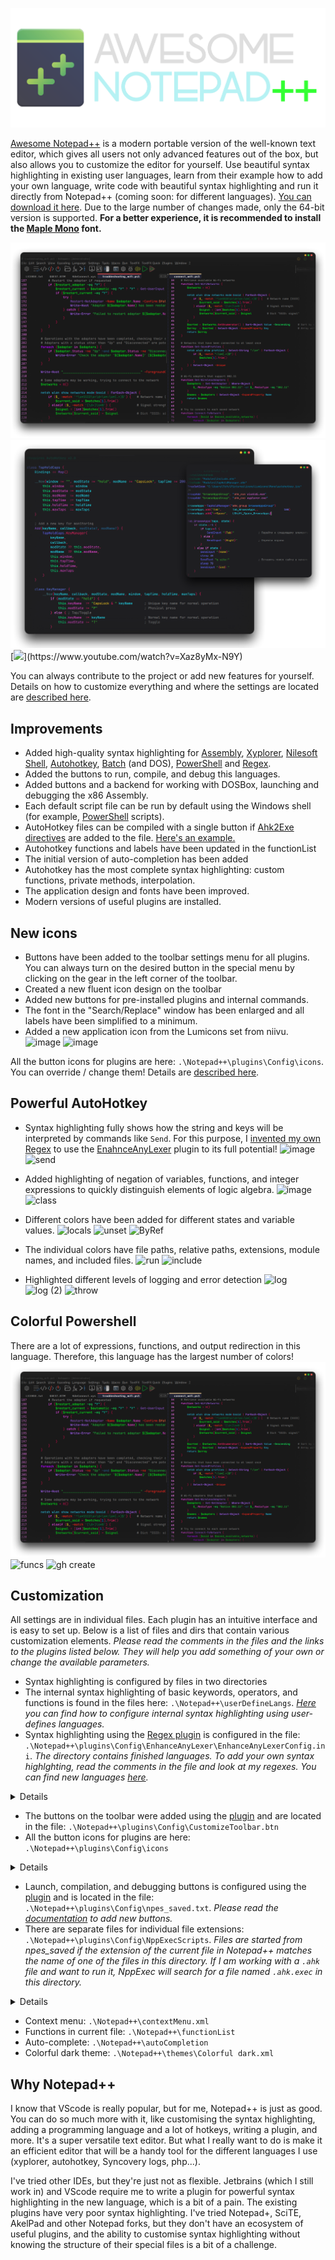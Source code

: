 ![](https://github.com/JoyHak/awesome-notepad-plus-plus/blob/main/images/banner.png)

[Awesome Notepad++](https://github.com/JoyHak/awesome-notepad-plus-plus/releases) is a modern portable version of the well-known text editor, which gives all users not only advanced features out of the box, but also allows you to customize the editor for yourself. Use beautiful syntax highlighting in existing user languages, learn from their example how to add your own language, write code with beautiful syntax highlighting and run it directly from Notepad++ (coming soon: for different languages). [You can download it here](https://github.com/JoyHak/awesome-notepad-plus-plus/releases ). Due to the large number of changes made, only the 64-bit version is supported. **For a better experience, it is recommended to install the [Maple Mono](https://github.com/subframe7536/maple-font) font.**

![](https://github.com/JoyHak/awesome-notepad-plus-plus/blob/main/images/toolbar.png)
![](https://github.com/JoyHak/awesome-notepad-plus-plus/blob/main/images/class.png)
[![]([https://youtu.be/Xaz8yMx-N9Y](https://www.youtube.com/watch?v=Xaz8yMx-N9Y))](https://www.youtube.com/watch?v=Xaz8yMx-N9Y)

You can always contribute to the project or add new features for yourself. Details on how to customize everything and where the settings are located are [described here](https://github.com/JoyHak/awesome-notepad-plus-plus/edit/main/README.md#customization).

## Improvements

- Added high-quality syntax highlighting for [Assembly](https://en.wikipedia.org/wiki/X86_assembly_language), [Xyplorer](https://www.xyplorer.com/tour.php?page=scripting), [Nilesoft Shell](https://nilesoft.org/docs), [Autohotkey](https://www.autohotkey.com/docs/v2/Program.htm), [Batch](https://en.wikipedia.org/wiki/Batch_file) (and DOS), [PowerShell](https://learn.microsoft.com/en-us/powershell/scripting/overview?view=powershell-7.5) and [Regex](https://en.wikipedia.org/wiki/Regular_expression). 
- Added the buttons to run, compile, and debug this languages.
- Added buttons and a backend for working with DOSBox, launching and debugging the x86 Assembly.
- Each default script file can be run by default using the Windows shell (for example, [PowerShell](https://learn.microsoft.com/en-us/powershell/scripting/overview?view=powershell-7.5) scripts).
- AutoHotkey files can be compiled with a single button if [Ahk2Exe directives](https://www.autohotkey.com/docs/v1/misc/Ahk2ExeDirectives.htm#Bin) are added to the file. [Here's an example.](https://github.com/JoyHak/QuickSwitch?tab=readme-ov-file#compiling)
- Autohotkey functions and labels have been updated in the functionList
- The initial version of auto-completion has been added
- Autohotkey has the most complete syntax highlighting: custom functions, private methods, interpolation.
- The application design and fonts have been improved.
- Modern versions of useful plugins are installed.

## New icons
- Buttons have been added to the toolbar settings menu for all plugins. You can always turn on the desired button in the special menu by clicking on the gear in the left corner of the toolbar.
 - Сreated a new fluent icon design on the toolbar
 - Added new buttons for pre-installed plugins and internal commands.
 - The font in the "Search/Replace" window has been enlarged and all labels have been simplified to a minimum.
 - Added a new application icon from the Lumicons set from niivu.
![image](https://github.com/user-attachments/assets/a87e7a9c-c723-4dab-923f-c763bcca9091)
![image](https://github.com/user-attachments/assets/122b1540-2522-41a9-bc95-027f347f8639)

All the button icons for plugins are here: `.\Notepad++\plugins\Config\icons`. You can override / change them! Details are [described here](https://github.com/JoyHak/awesome-notepad-plus-plus/edit/main/README.md#customization).

## Powerful AutoHotkey
- Syntax highlighting fully shows how the string and keys will be interpreted by commands like `Send`. For this purpose, I [invented my own Regex](https://github.com/JoyHak/RegEx-loop) to use the [EnahnceAnyLexer](https://github.com/Ekopalypse/EnhanceAnyLexer) plugin to its full potential!
![image](https://github.com/user-attachments/assets/cfa361fe-cc59-4a5f-a0a6-62444274e8f9)
![send](https://github.com/user-attachments/assets/3e954375-323f-4c9c-b8d6-bf8aa3a0d7b7)

- Added highlighting of negation of variables, functions, and integer expressions to quickly distinguish elements of logic algebra.
![image](https://github.com/user-attachments/assets/d5209044-c0f5-4b88-8f28-5db550ccab28)
![class](https://github.com/user-attachments/assets/39d8fcb1-29c2-48a7-af26-5f70af6166dd)

- Different colors have been added for different states and variable values.
![locals](https://github.com/user-attachments/assets/118eb993-83ec-48b2-ad9d-e56f65b4310e)
![unset](https://github.com/user-attachments/assets/89756412-5c1e-4ced-aea6-ab4aa5d035c0)
![ByRef](https://github.com/user-attachments/assets/3dd4e815-251c-4dcd-9dc3-4968b7d1d7e1)

- The individual colors have file paths, relative paths, extensions, module names, and included files.
![run](https://github.com/user-attachments/assets/3fc6ec6f-ee18-41d5-885e-2de2a047bfc9)
![include](https://github.com/user-attachments/assets/aacd3d9c-b62b-4809-bc8d-5cb30dd0fa3f)
- Highlighted different levels of logging and error detection
![log](https://github.com/user-attachments/assets/9006a8e1-bef7-4ef2-afc5-3455249850bc)
![log (2)](https://github.com/user-attachments/assets/5b9cf40a-3798-434c-84dd-8db4a76c4ffe)
![throw](https://github.com/user-attachments/assets/8d7d2978-d2da-4229-bc3b-b2d6b9e92f0b)

## Colorful Powershell
There are a lot of expressions, functions, and output redirection in this language. Therefore, this language has the largest number of colors!
![](https://github.com/JoyHak/awesome-notepad-plus-plus/blob/main/images/toolbar.png)
![funcs](https://github.com/user-attachments/assets/fbdf222f-2143-45c0-9832-2984b5e8bec7)
![gh create](https://github.com/user-attachments/assets/0ca9d61d-58ee-47d5-825f-49d7b46c84d4)


## Customization
All settings are in individual files. Each plugin has an intuitive interface and is easy to set up. Below is a list of files and dirs that contain various customization elements. *Please read the comments in the files and the links to the plugins listed below. They will help you add something of your own or change the available parameters.*
- Syntax highlighting is configured by files in two directories
 - The internal syntax highlighting of basic keywords, operators, and functions is found in the files here: `.\Notepad++\userDefineLangs`. *[Here](https://npp-user-manual.org/docs/user-defined-language-system/) you can find how to configure internal syntax highlighting using user-defines languages.* 
 - Syntax highlighting using the [Regex plugin](https://github.com/Ekopalypse/EnhanceAnyLexer) is configured in the file: `.\Notepad++\plugins\Config\EnhanceAnyLexer\EnhanceAnyLexerConfig.ini`. *The directory contains finished languages. To add your own syntax highlghting, read the comments in the file and look at my regexes. You can find new languages [here](https://github.com/notepad-plus-plus/userDefinedLanguages).*
<details><summary>Details</summary>

```fsharp

// Each configured lexer must have a section with its name
//  followed by one or more lines with the syntax
//  color[optional whitelist] = regular expression.
//  A color is a number in the range 0 - 16777215.
//  Examples:

[Autohotkey]
; Functions and classes: whole word and ( or {
#6278df = \b\w+\b\.(call|bind|name)

; Logging
#abba41[4] = (?i)\b(Log\w*)\b
#ff3e33[4,8] = (?i)\b(\w*Error|(Log)?Exception|throw)\b
```
</details>

- The buttons on the toolbar were added using the [plugin](https://sourceforge.net/projects/npp-customize/) and are located in the file: `.\Notepad++\plugins\Config\CustomizeToolbar.btn`
- All the button icons for plugins are here: `.\Notepad++\plugins\Config\icons`
<details><summary>Details</summary>

```ini
; Each custom button definiton comprises 7 comma separated fields:
; Menu1, Submenu1, Submenu2, Submenu3, name.bmp, light.ico, dark.ico
;  
; Some fields are optional:
;   .bmp and .ico
;   after the last visible SubmenuN, the SubmenuN+1 fields become optional 
;  
; If .bmp or .ico file names are present, the files must be located 
; in the Notepad++ configuration sub-folder: ..\plugins\config
;  
;  
; Quick codes can be used instead of file names: *color:label 
; A quick code comprises:
; an * followed by either a color code letter/hex color value
; label
;  
;  
; EXAMPLES
; Define custom button using file names:
Edit,Select_All,,,standard-1.bmp,fluentlight-1.ico,fluentdark-1.ico
; Redefine existing button using file names:
Plugins,Compare,Navigation_Bar,,standard-3.bmp,fluentlight-3.ico,fluentdark-3.ico
; Run and compile
Plugins,NppExec,Debug,,,icons\debug.ico
Plugins,NppExec,Compile,,,icons\compile.ico
Plugins,NppExec,Run,,,icons\run.ico
 
```
</details>

- Launch, compilation, and debugging buttons is configured using the [plugin](https://github.com/d0vgan/nppexec) and is located in the file: `.\Notepad++\plugins\Config\npes_saved.txt`. *Please read the [documentation](https://github.com/d0vgan/nppexec/blob/master/docs/NppExec_HelpAll.txt) to add new buttons.*
- There are separate files for individual file extensions: `.\Notepad++\plugins\Config\NppExecScripts`. *Files are started from npes_saved if the extension of the current file in Notepad++ matches the name of one of the files in this directory. If I am working with a `.ahk` file and want to run it, NppExec will search for a file named `.ahk.exec` in this directory.*
<details><summary>Details</summary>
Depending on the selected button, the file will start with arguments. For example, the `run` button will pass the `-run` argument to the file.

```javascript
// npes_saves.txt
::Run
    set local CONFIG = $(NPP_DIRECTORY)\plugins\Config\NppExecScripts\$(EXT_PART).exec
    set exists ~ fileexists $(CONFIG)
    if $(exists) == 1 then
        NPP_EXEC $(CONFIG) -run
```
Further, these arguments can be processed as desired in the file. I chose the option of [jumping](https://en.wikipedia.org/wiki/Goto) to the args:

```javascript
// .ahk.exec
// Jump to the label that matches the arg
goto $(ARGV)

:-run
    // Run using Windows file assoc.
    NPP_RUN "$(FULL_CURRENT_PATH)"
    exit

:-compile-run       
    :-compile
        // Kill running script & exe silently before compiling
        taskkill /f /t /im "$(NAME_PART)*"                      // .exe
        taskkill /fi "WINDOWTITLE eq $(FULL_CURRENT_PATH)*"     // .ahk

        $(COMPILER) /in "$(FILE_NAME)" /silent

        if $(ARGV) == -compile then
            exit            
        endif
     
    // Run only after success
    if $(EXITCODE) == 0 then
        set exists ~ fileexists $(OUTPUTL)
        if $(exists) == 1 then
            NPP_RUN $(OUTPUTL)
        ...
```
</details>

- Context menu: `.\Notepad++\contextMenu.xml`
- Functions in current file: `.\Notepad++\functionList`
- Auto-complete: `.\Notepad++\autoCompletion`
- Colorful dark theme: `.\Notepad++\themes\Colorful dark.xml`

## Why Notepad++

I know that VScode is really popular, but for me, Notepad++ is just as good. You can do so much more with it, like customising the syntax highlighting, adding a programming language and a lot of hotkeys, writing a plugin,  and more. It's a super versatile text editor. But what I really want to do is make it an efficient editor that will be a handy tool for the different languages I use (xyplorer, autohotkey, Syncovery logs, php...).

I've tried other IDEs, but they're just not as flexible. Jetbrains (which I still work in) and VScode require me to write a plugin for powerful syntax highlighting in the new language, which is a bit of a pain. The existing plugins have very poor syntax highlighting. I've tried Notepad+, SciTE, AkelPad and other Notepad forks, but they don't have an ecosystem of useful plugins, and the ability to customise syntax highlighting without knowing the structure of their special files is a bit of a challenge.


